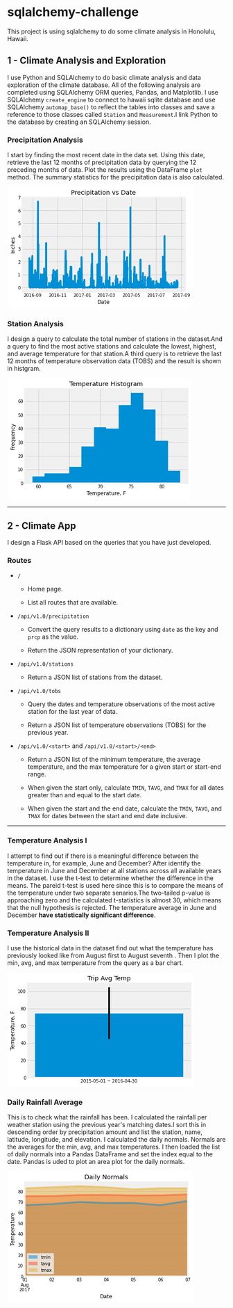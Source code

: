 # sqlalchemy-challenge
This project is using sqlalchemy to do some climate analysis in Honolulu, Hawaii.

## 1 - Climate Analysis and Exploration

I use Python and SQLAlchemy to do basic climate analysis and data exploration of the climate database. All of the following analysis are completed using SQLAlchemy ORM queries, Pandas, and Matplotlib. I use SQLAlchemy `create_engine` to connect to hawaii sqlite database and use SQLAlchemy `automap_base()` to reflect the tables into classes and save a reference to those classes called `Station` and `Measurement`.I link Python to the database by creating an SQLAlchemy session.

### Precipitation Analysis

I start by finding the most recent date in the data set. Using this date, retrieve the last 12 months of precipitation data by querying the 12 preceding months of data. Plot the results using the DataFrame `plot` method. The summary statistics for the precipitation data is also calculated.

  ![precipitation](Images/precipitation.png)

### Station Analysis

I design a query to calculate the total number of stations in the dataset.And a query to find the most active stations and calculate the lowest, highest, and average temperature  for that station.A third query is to retrieve the last 12 months of temperature observation data (TOBS) and the result is shown in histgram. 

  ![station-histogram](Images/station-histogram.png)

- - -

## 2 - Climate App

I design a Flask API based on the queries that you have just developed.

### Routes

* `/`

  * Home page.

  * List all routes that are available.

* `/api/v1.0/precipitation`

  * Convert the query results to a dictionary using `date` as the key and `prcp` as the value.

  * Return the JSON representation of your dictionary.

* `/api/v1.0/stations`

  * Return a JSON list of stations from the dataset.

* `/api/v1.0/tobs`
  * Query the dates and temperature observations of the most active station for the last year of data.

  * Return a JSON list of temperature observations (TOBS) for the previous year.

* `/api/v1.0/<start>` and `/api/v1.0/<start>/<end>`

  * Return a JSON list of the minimum temperature, the average temperature, and the max temperature for a given start or start-end range.

  * When given the start only, calculate `TMIN`, `TAVG`, and `TMAX` for all dates greater than and equal to the start date.

  * When given the start and the end date, calculate the `TMIN`, `TAVG`, and `TMAX` for dates between the start and end date inclusive.

- - -
### Temperature Analysis I

I attempt to find out if there is a meaningful difference between the temperature in, for example, June and December? After identify the temperature in June and December at all stations across all available years in the dataset. I use the t-test to determine whether the difference in the means. The pareid t-test is used here since this is to compare the means of the temperature under two separate senarios.The two-tailed p-value is approaching zero and the calculated t-statistics is almost 30, which means that the null hypothesis is rejected. The temperature average in June and December **have statistically significant difference**.

### Temperature Analysis II

I use the historical data in the dataset find out what the temperature has previously looked like from August first to August seventh . Then I plot the min, avg, and max temperature from the query as a bar chart.

  ![temperature](Images/temperature.png)

### Daily Rainfall Average

This is to check what the rainfall has been. I calculated the rainfall per weather station using the previous year's matching dates.I sort this in descending order by precipitation amount and list the station, name, latitude, longitude, and elevation. I calculated the daily normals. Normals are the averages for the min, avg, and max temperatures. I then loaded the list of daily normals into a Pandas DataFrame and set the index equal to the date. Pandas is uded to plot an area plot for the daily normals.

  ![daily-normals](Images/daily-normals.png)
